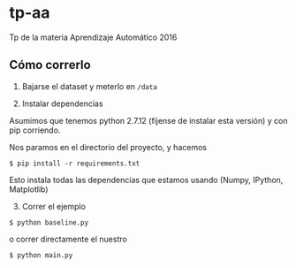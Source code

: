 # tp-aa
Tp de la materia Aprendizaje Automático 2016

##

## Cómo correrlo

1. Bajarse el dataset y meterlo en `/data`

2. Instalar dependencias

Asumimos que tenemos python 2.7.12 (fíjense de instalar esta versión) y con pip corriendo.

Nos paramos en el directorio del proyecto, y hacemos

```
$ pip install -r requirements.txt
```

Esto instala todas las dependencias que estamos usando (Numpy, IPython, Matplotlib)


3. Correr el ejemplo

```
$ python baseline.py
```

o correr directamente el nuestro

```
$ python main.py
```